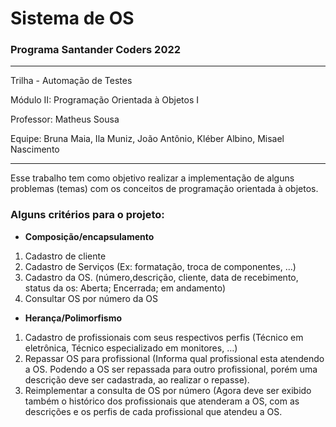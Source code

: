 # Sistema de OS
### Programa Santander Coders 2022
___
Trilha - Automação de Testes

Módulo II: Programação Orientada à Objetos I

Professor: Matheus Sousa

Equipe: Bruna Maia, Ila Muniz, João Antônio, Kléber Albino, Misael Nascimento
___
Esse trabalho tem como objetivo realizar a implementação de alguns problemas (temas) com os conceitos de programação orientada à objetos.

### Alguns critérios para o projeto:

* **Composição/encapsulamento**

1. Cadastro de cliente
2. Cadastro de Serviços (Ex: formatação, troca de componentes, …)
3. Cadastro da OS. (número,descrição, cliente, data de recebimento, status da os: Aberta; Encerrada; em andamento)
4. Consultar OS por número da OS

* **Herança/Polimorfismo**


1. Cadastro de profissionais com seus respectivos perfis (Técnico em eletrônica, Técnico especializado em monitores, …)
2. Repassar OS para profissional (Informa qual profissional esta atendendo a OS. Podendo a OS ser repassada para outro profissional, porém uma descrição deve ser cadastrada, ao realizar o repasse).
3. Reimplementar a consulta de OS por número (Agora deve ser exibido também o histórico dos profissionais que atenderam a OS, com as descrições e os perfis de cada profissional que atendeu a OS.
